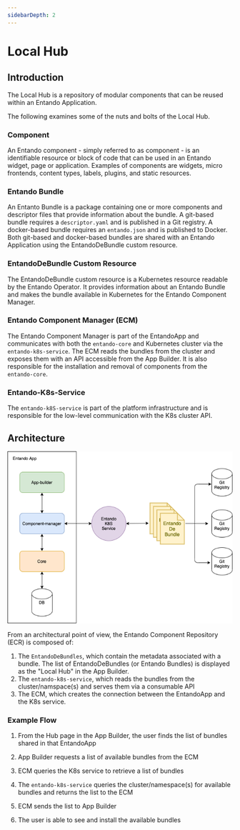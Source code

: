 ```yaml
---
sidebarDepth: 2
---
```

# Local Hub

## Introduction

The Local Hub is a repository of modular components that can be reused within an Entando Application.

The following examines some of the nuts and bolts of the Local Hub.

### Component

An Entando component - simply referred to as component - is an identifiable resource or block of
code that can be used in an Entando widget, page or
application. Examples of components are widgets, micro frontends,
content types, labels, plugins, and static resources.

### Entando Bundle

An Entanto Bundle is a package containing one or more components and descriptor files that provide information about the bundle. A git-based bundle requires a `descriptor.yaml` and is published in a Git registry. A docker-based bundle requires an `entando.json` and is published to Docker. Both git-based and docker-based bundles are shared with an Entando Application using the EntandoDeBundle custom resource.

### EntandoDeBundle Custom Resource

The EntandoDeBundle custom resource is a Kubernetes resource
readable by the Entando Operator. It provides information
about an Entando Bundle and makes the bundle available in Kubernetes for the
Entando Component Manager.

### Entando Component Manager (ECM)

The Entando Component Manager is part of the
EntandoApp and communicates with both the `entando-core` and Kubernetes cluster via the `entando-k8s-service`. The ECM reads the bundles from the cluster and exposes them with an API accessible from the App Builder. It is
also responsible for the installation and removal of components from the `entando-core`. 

### Entando-K8s-Service

The `entando-k8S-service` is part of the platform infrastructure and is
responsible for the low-level communication with the K8s cluster API.

## Architecture

![ECR Architecture](./img/ecr-architecture.png)

From an architectural point of view, the Entando Component Repository (ECR) is composed of: 
1. The `EntandoDeBundles`, which contain the metadata associated with a bundle. The list of EntandoDeBundles (or Entando Bundles) is displayed as the "Local Hub" in the App Builder.
2. The `entando-k8s-service`, which reads the bundles from the
cluster/namspace(s) and serves them via a consumable API 
3. The ECM, which creates the connection between the EntandoApp
and the K8s service.

### Example Flow

1.  From the Hub page in the App Builder, the user finds the
    list of bundles shared in that EntandoApp

2.  App Builder requests a list of available bundles from the ECM 

3.  ECM queries the K8s service to retrieve a list of
    bundles

4.  The `entando-k8s-service` queries the cluster/namespace(s) 
    for available bundles and returns the list to the ECM

5.  ECM sends the list to App Builder

6.  The user is able to see and install the available bundles
